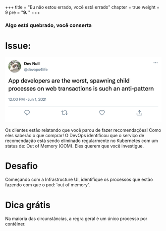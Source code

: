 +++
title = "Eu não estou errado, você está errado"
chapter = true
weight = 9
pre = "<b>9. </b>"
+++

### Algo está quebrado, você conserta

# Issue:

![Grumpy Cat](/images/grumpy-cat.png)

Os clientes estão relatando que você parou de fazer recomendações! Como eles saberão o que comprar!
O DevOps identificou que o serviço de recomendação está sendo eliminado regularmente no Kubernetes com um status de: Out of Memory (OOM). Eles querem que você investigue.

# Desafio

Começando com a Infrastructure UI, identifique os processos que estão fazendo com que o pod: 'out of memory'.

# Dica grátis

Na maioria das circunstâncias, a regra geral é um único processo por contêiner.